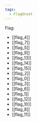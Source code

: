 ```yaml
---
tags:
  - FlagUnset
---
```

Flag:
- [[flag_4]]
- [[flag_7]]
- [[flag_5]]
- [[flag_9]]
- [[flag_13]]
- [[flag_14]]
- [[flag_15]]
- [[flag_2]]
- [[flag_0]]
- [[flag_3]]
- [[flag_6]]
- [[flag_1]]
- [[flag_12]]
- [[flag_10]]
- [[flag_8]]
- [[flag_11]]
